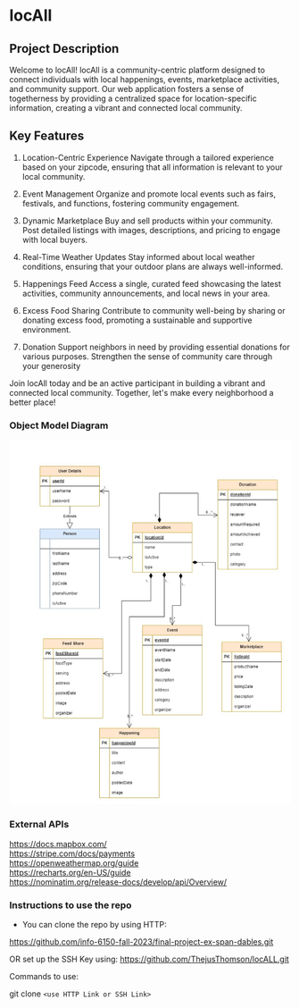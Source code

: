 
# locAll

## Project Description

Welcome to locAll!
locAll is a community-centric platform designed to connect individuals with local happenings, events, marketplace activities, and community support. Our web application fosters a sense of togetherness by providing a centralized space for location-specific information, creating a vibrant and connected local community.

## Key Features

1. Location-Centric Experience
Navigate through a tailored experience based on your zipcode, ensuring that all information is relevant to your local community.

2. Event Management
Organize and promote local events such as fairs, festivals, and functions, fostering community engagement.

3. Dynamic Marketplace
Buy and sell products within your community. Post detailed listings with images, descriptions, and pricing to engage with local buyers.

4. Real-Time Weather Updates
Stay informed about local weather conditions, ensuring that your outdoor plans are always well-informed.

5. Happenings Feed
Access a single, curated feed showcasing the latest activities, community announcements, and local news in your area.

6. Excess Food Sharing
Contribute to community well-being by sharing or donating excess food, promoting a sustainable and supportive environment.

7. Donation
Support neighbors in need by providing essential donations for various purposes. Strengthen the sense of community care through your generosity

Join locAll today and be an active participant in building a vibrant and connected local community. Together, let's make every neighborhood a better place!

 ### Object Model Diagram

![locAll drawio](locAll.jpg)

### External APIs

https://docs.mapbox.com/  <br>
https://stripe.com/docs/payments <br>
https://openweathermap.org/guide <br>
https://recharts.org/en-US/guide <br>
https://nominatim.org/release-docs/develop/api/Overview/

 ### Instructions to use the repo
- You can clone the repo by using HTTP: 

[https://github.com/info-6150-fall-2023/final-project-ex-span-dables.git
](https://github.com/ThejusThomson/locALL.git)

OR set up the SSH Key using: 
https://github.com/ThejusThomson/locALL.git

Commands to use: 

git clone `<use HTTP Link or SSH Link>`
